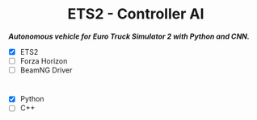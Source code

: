 <h1 align="Center"> ETS2 - Controller AI</h1>



***Autonomous vehicle for Euro Truck Simulator 2 with Python and CNN.***


- [x] ETS2
- [ ] Forza Horizon
- [ ] BeamNG Driver
#
- [x] Python
- [ ] C++
